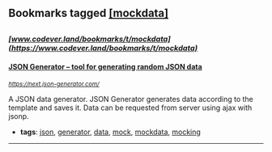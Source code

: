 ## Bookmarks tagged [[mockdata]](https://www.codever.land/search?q=[mockdata])

_<sup><sup>[www.codever.land/bookmarks/t/mockdata](https://www.codever.land/bookmarks/t/mockdata)</sup></sup>_
---
#### [JSON Generator – tool for generating random JSON data](https://next.json-generator.com/)
_<sup>https://next.json-generator.com/</sup>_

A JSON data generator. JSON Generator generates data according to the template and saves it. Data can be requested from server using ajax with jsonp.
* **tags**: [json](../tagged/json.md), [generator](../tagged/generator.md), [data](../tagged/data.md), [mock](../tagged/mock.md), [mockdata](../tagged/mockdata.md), [mocking](../tagged/mocking.md)
---
